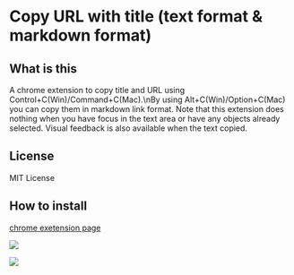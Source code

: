 # Copy URL with title (text format & markdown format)

## What is this
A chrome extension to copy title and URL using Control+C(Win)/Command+C(Mac).\nBy using Alt+C(Win)/Option+C(Mac) you can copy them in markdown link format.
Note that this extension does nothing when you have focus in the text area or have any objects already selected.
Visual feedback is also available when the text copied.

## License
MIT License

## How to install
[chrome exetension page](https://chrome.google.com/webstore/detail/copy-url-with-title/bpcogbhmkdjaohcmlghhkiohmldpnkoh/)

![](https://github.com/takashyx/copy-url-with-title/wiki/images/preview1.png)

![](https://github.com/takashyx/copy-url-with-title/wiki/images/preview2.png)

